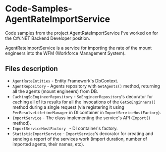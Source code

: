 # Code-Samples-AgentRateImportService

Code samples from the project AgentRateImportService I've worked on for the C#/.NET Backend Developer position.

AgentRateImportService is a service for importing the rate of the mount engineers into the WFM (Workforce Management System).

## Files description

- `AgentRateEntities` - Entity Framework's DbContext.
- `AgentRepository` - Agents repository with `GetAgents()` method, returning all the agents (mount engineers) from DB.
- `CachingSoEngineerRepository` - `SoEngineerRepository`'s decorator for caching all of its results for all the invocations of the `GetSoEnginners()` method during a single request (via registering it using `PerResolveLifetimeManager` in DI container in `ImportServiceHostFactory`).
- `ImportService` - The class implementing the service's API (`Import()` method).
- `ImportServiceHostFactory ` - DI container's factory.
- `StatisticImportService` - `ImportService`'s decorator for creating and sending a report of the services work (import duration, number of imported agents, their names, etc).
